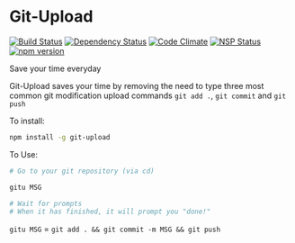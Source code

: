 Git-Upload
=====

[![Build Status](https://travis-ci.org/yxliang01/git-upload.svg?branch=master)](https://travis-ci.org/yxliang01/git-upload)
[![Dependency Status](https://david-dm.org/yxliang01/git-upload.svg)]()
[![Code Climate](https://codeclimate.com/github/yxliang01/git-upload/badges/gpa.svg)](https://codeclimate.com/github/yxliang01/git-upload)
[![NSP Status](https://nodesecurity.io/orgs/git-upload/projects/1cee5cb2-7bd7-4909-b25b-6cb6634e75f3/badge)](https://nodesecurity.io/orgs/git-upload/projects/1cee5cb2-7bd7-4909-b25b-6cb6634e75f3)
[![npm version](https://badge.fury.io/js/git-upload.svg)](https://badge.fury.io/js/git-upload)

Save your time everyday

Git-Upload saves your time by removing the need to type three most common git modification upload commands `git add .`, `git commit` and `git push`

To install:
```bash
npm install -g git-upload
```

To Use:
```bash
# Go to your git repository (via cd) 

gitu MSG

# Wait for prompts
# When it has finished, it will prompt you "done!"
```

<!-- To install manually(for developing purpose):
```bash

``` -->


`gitu MSG` = `git add . && git commit -m MSG && git push`
